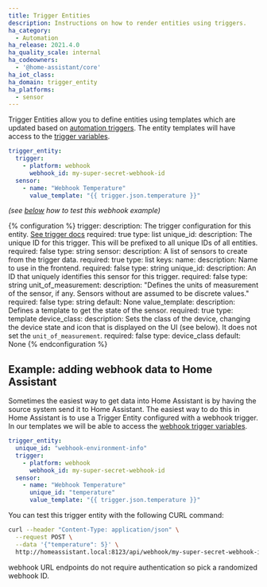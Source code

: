 ```yaml
---
title: Trigger Entities
description: Instructions on how to render entities using triggers.
ha_category:
  - Automation
ha_release: 2021.4.0
ha_quality_scale: internal
ha_codeowners:
  - '@home-assistant/core'
ha_iot_class:
ha_domain: trigger_entity
ha_platforms:
  - sensor
---
```


Trigger Entities allow you to define entities using templates which are updated based on [automation triggers][trigger-docs]. The entity templates will have access to the [trigger variables](/docs/automation/templating/#available-trigger-data).

```yaml
trigger_entity:
  trigger:
    - platform: webhook
      webhook_id: my-super-secret-webhook-id
  sensor:
    - name: "Webhook Temperature"
      value_template: "{{ trigger.json.temperature }}"
```

_(see [below](#example-adding-webhook-data-to-home-assistant) how to test this webhook example)_

{% configuration %}
trigger:
  description: The trigger configuration for this entity. [See trigger docs][trigger-docs]
  required: true
  type: list
unique_id:
  description: The unique ID for this trigger. This will be prefixed to all unique IDs of all entities.
  required: false
  type: string
sensor:
  description: A list of sensors to create from the trigger data.
  required: true
  type: list
  keys:
    name:
      description: Name to use in the frontend.
      required: false
      type: string
    unique_id:
      description: An ID that uniquely identifies this sensor for this trigger.
      required: false
      type: string
    unit_of_measurement:
      description: "Defines the units of measurement of the sensor, if any. Sensors without are assumed to be discrete values."
      required: false
      type: string
      default: None
    value_template:
      description: Defines a template to get the state of the sensor.
      required: true
      type: template
    device_class:
      description: Sets the class of the device, changing the device state and icon that is displayed on the UI (see below). It does not set the `unit_of_measurement`.
      required: false
      type: device_class
      default: None
{% endconfiguration %}


## Example: adding webhook data to Home Assistant

Sometimes the easiest way to get data into Home Assistant is by having the source system send it to Home Assistant. The easiest way to do this in Home Assistant is to use a Trigger Entity configured with a webhook trigger. In our templates we will be able to access the [webhook trigger variables](/docs/automation/templating/#webhook).

```yaml
trigger_entity:
  unique_id: "webhook-environment-info"
  trigger:
    - platform: webhook
      webhook_id: my-super-secret-webhook-id
  sensor:
    - name: "Webhook Temperature"
      unique_id: "temperature"
      value_template: "{{ trigger.json.temperature }}"
```

You can test this trigger entity with the following CURL command:

```bash
curl --header "Content-Type: application/json" \
  --request POST \
  --data '{"temperature": 5}' \
  http://homeassistant.local:8123/api/webhook/my-super-secret-webhook-id
```

<p class='note'>webhook URL endpoints do not require authentication so pick a randomized webhook ID.</p>

[trigger-docs]: /docs/automatin/trigger
